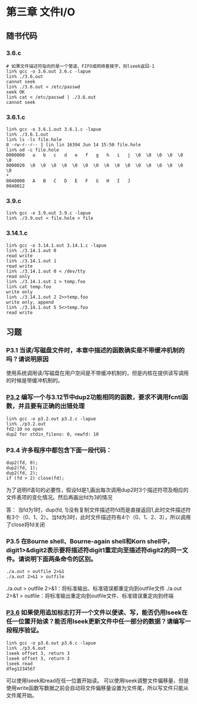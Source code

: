 # 第三章 文件I/O

## 随书代码

### 3.6.c
```
# 如果文件描述符指向的是一个管道、FIFO或网络套接字，则lseek返回-1
lin% gcc -o 3.6.out 3.6.c -lapue
lin% ./3.6.out 
cannot seek
lin% ./3.6.out < /etc/passwd
seek OK
lin% cat < /etc/passwd | ./3.6.out 
cannot seek
```

### 3.6.1.c
```
lin% gcc -o 3.6.1.out 3.6.1.c -lapue 
lin% ./3.6.1.out                    
lin% ls -ls file.hole 
8 -rw-r--r-- 1 lin lin 16394 Jun 14 15:50 file.hole
lin% od -c file.hole 
0000000   a   b   c   d   e   f   g   h   i   j  \0  \0  \0  \0  \0  \0
0000020  \0  \0  \0  \0  \0  \0  \0  \0  \0  \0  \0  \0  \0  \0  \0  \0
*
0040000   A   B   C   D   E   F   G   H   I   J
0040012
```

### 3.9.c
```
lin% gcc -o 3.9.out 3.9.c -lapue 
lin% ./3.9.out < file.hole > file
```

### 3.14.1.c
```
lin% gcc -o 3.14.1.out 3.14.1.c -lapue
lin% ./3.14.1.out 0
read write
lin% ./3.14.1.out 1
read write
lin% ./3.14.1.out 0 < /dev/tty
read only
lin% ./3.14.1.out 1 > temp.foo 
lin% cat temp.foo
write only
lin% ./3.14.1.out 2 2>>temp.foo
write only, append
lin% ./3.14.1.out 5 5<>temp.foo
read write
```

## 习题

### P3.1 当读/写磁盘文件时，本章中描述的函数确实是不带缓冲机制的吗？请说明原因
使用系统调用读/写磁盘在用户空间是不带缓冲机制的，但是内核在提供读写调用的时候是带缓冲机制的。

### [P3.2](./p3.2.c) 编写一个与3.12节中dup2功能相同的函数，要求不调用fcntl函数，并且要有正确的出错处理
```
lin% gcc -o p3.2.out p3.2.c -lapue
lin% ./p3.2.out                   
fd2:10 no open
dup2 for stdin_fileno: 0, newfd: 10
```

### P3.4 许多程序中都包含下面一段代码：
```
dup2(fd, 0);
dup2(fd, 1);
dup2(fd, 2);
if (fd > 2) close(fd);
```
为了说明if语句的必要性，假设fd是1,画出每次调用dup2时3个描述符项及相应的文件表项的变化情况。然后再画出fd为3的情况

答： 当fd为1时，dup(fd, 1)没有复制文件描述符fd而是直接返回1,此时文件描述符有3个（0、1、2）。当fd为3时，此时文件描述符有4个（0、1、2、3），所以调用了close将fd关闭

### P3.5 在Bourne shell、Bourne-again shell和Korn shell中，digit1>&digit2表示要将描述符digit1重定向至描述符digit2的同一文件。请说明下面两条命令的区别。
```
./a.out > outfile 2>&1
./a.out 2>&1 > outfile
```
./a.out > outfile 2>&1：将标准输出、标准错误都重定向到outfile文件
./a.out 2>&1 > outfile：将标准输出重定向到outfile文件、标准错误重定向到终端

### [P3.6](./p3.6.c) 如果使用追加标志打开一个文件以便读、写，能否仍用lseek在任一位置开始读？能否用lseek更新文件中任一部分的数据？请编写一段程序验证。
```
lin% gcc -o p3.6.out p3.6.c -lapue
lin% ./p3.6.out 
lseek offset 3, return 3
lseek offset 3, return 3
lseek read
dfeg1234567
```
可以使用lseek和read在任一位置开始读。
可以使用lseek调整文件偏移量，但是使用write函数写数据之前会自动将文件偏移量设置为文件尾，所以写文件只能从文件尾开始。
